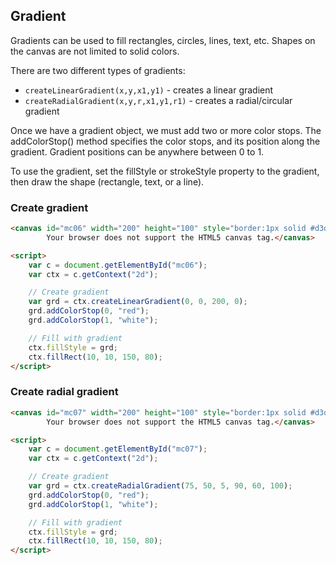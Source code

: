 ## Gradient
Gradients can be used to fill rectangles, circles, lines, text, etc. Shapes on the canvas are not limited to solid colors.

There are two different types of gradients:
- `createLinearGradient(x,y,x1,y1)` - creates a linear gradient
- `createRadialGradient(x,y,r,x1,y1,r1)` - creates a radial/circular gradient

Once we have a gradient object, we must add two or more color stops.
The addColorStop() method specifies the color stops, and its position along the gradient. Gradient positions can be anywhere between 0 to 1.

To use the gradient, set the fillStyle or strokeStyle property to the gradient, then draw the shape (rectangle, text, or a line).

### Create gradient
```html
<canvas id="mc06" width="200" height="100" style="border:1px solid #d3d3d3;">
        Your browser does not support the HTML5 canvas tag.</canvas>

<script>
    var c = document.getElementById("mc06");
    var ctx = c.getContext("2d");

    // Create gradient
    var grd = ctx.createLinearGradient(0, 0, 200, 0);
    grd.addColorStop(0, "red");
    grd.addColorStop(1, "white");

    // Fill with gradient
    ctx.fillStyle = grd;
    ctx.fillRect(10, 10, 150, 80);
</script>
```

### Create radial gradient
``` html
<canvas id="mc07" width="200" height="100" style="border:1px solid #d3d3d3;">
        Your browser does not support the HTML5 canvas tag.</canvas>

<script>
    var c = document.getElementById("mc07");
    var ctx = c.getContext("2d");

    // Create gradient
    var grd = ctx.createRadialGradient(75, 50, 5, 90, 60, 100);
    grd.addColorStop(0, "red");
    grd.addColorStop(1, "white");

    // Fill with gradient
    ctx.fillStyle = grd;
    ctx.fillRect(10, 10, 150, 80);
</script>
```
